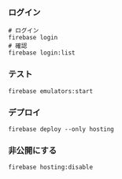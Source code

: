 ### ログイン
```shell
# ログイン
firebase login
# 確認
firebase login:list
```

### テスト
```shell
firebase emulators:start
```

### デプロイ
```shell
firebase deploy --only hosting
```

### 非公開にする
```shell
firebase hosting:disable
```
